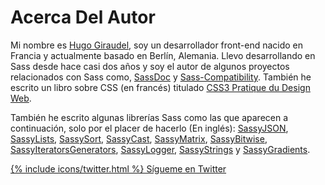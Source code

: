
# Acerca Del Autor

Mi nombre es [Hugo Giraudel](http://hugogiraudel.com), soy un desarrollador front-end nacido en Francia y actualmente basado en Berlín, Alemania. Llevo desarrollando en Sass desde hace casi dos años y soy el autor de algunos proyectos relacionados con Sass como, [SassDoc](http://sassdoc.com) y [Sass-Compatibility](http://sass-compatibility.github.io). También he escrito un libro sobre CSS (en francés) titulado [CSS3 Pratique du Design Web](http://www.amazon.fr/dp/2212140231).

También he escrito algunas librerías Sass como las que aparecen a continuación, solo por el placer de hacerlo (En inglés):
 [SassyJSON](https://github.com/HugoGiraudel/SassyJSON), [SassyLists](http://sassylists.com), [SassySort](https://github.com/HugoGiraudel/SassySort), [SassyCast](https://github.com/HugoGiraudel/SassyCast), [SassyMatrix](https://github.com/HugoGiraudel/SassyMatrix), [SassyBitwise](https://github.com/HugoGiraudel/SassyBitwise), [SassyIteratorsGenerators](https://github.com/HugoGiraudel/SassyIteratorsGenerators), [SassyLogger](https://github.com/HugoGiraudel/SassyLogger), [SassyStrings](https://github.com/HugoGiraudel/SassyStrings) y [SassyGradients](https://github.com/HugoGiraudel/SassyGradients).

<div class="button-wrapper">
  <a href="https://twitter.com/{{ site.twitter_username }}" target="_blank" class="button">
    {% include icons/twitter.html %}
    Sígueme en Twitter
  </a>
</div>
